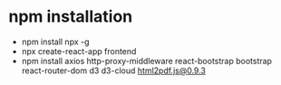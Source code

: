# npm installation
- npm install npx -g
- npx create-react-app frontend
- npm install axios http-proxy-middleware react-bootstrap bootstrap react-router-dom d3 d3-cloud html2pdf.js@0.9.3 